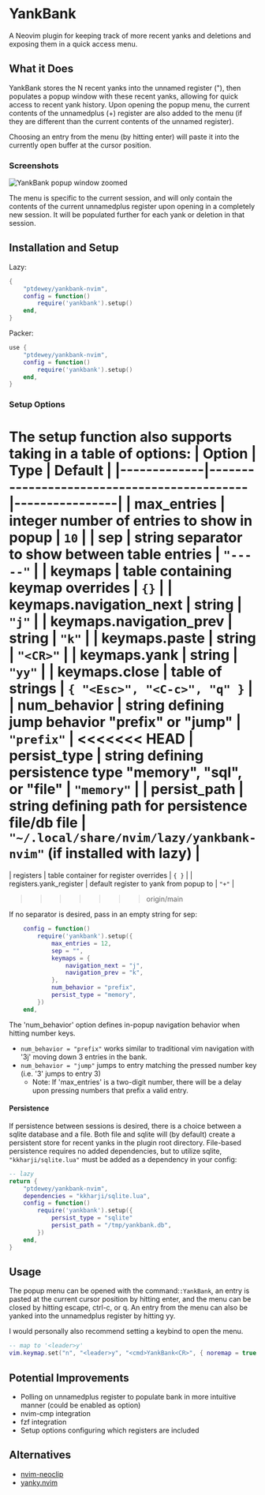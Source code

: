 # YankBank

A Neovim plugin for keeping track of more recent yanks and deletions and exposing them in a quick access menu.

## What it Does

YankBank stores the N recent yanks into the unnamed register ("), then populates a popup window with these recent yanks, allowing for quick access to recent yank history.
Upon opening the popup menu, the current contents of the unnamedplus (+) register are also added to the menu (if they are different than the current contents of the unnamed register).

Choosing an entry from the menu (by hitting enter) will paste it into the currently open buffer at the cursor position.

### Screenshots

<!-- ![YankBank popup window](assets/screenshot-1.png) -->

![YankBank popup window zoomed](assets/screenshot-2.png)

The menu is specific to the current session, and will only contain the contents of the current unnamedplus register upon opening in a completely new session.
It will be populated further for each yank or deletion in that session.

## Installation and Setup

Lazy:
```lua
{
    "ptdewey/yankbank-nvim",
    config = function()
        require('yankbank').setup()
    end,
}
```

Packer:
```lua
use {
    "ptdewey/yankbank-nvim",
    config = function()
        require('yankbank').setup()
    end,
}
```

### Setup Options

The setup function also supports taking in a table of options:
| Option | Type | Default |
|-------------|--------------------------------------------|----------------|
| max_entries | integer number of entries to show in popup | `10` |
| sep | string separator to show between table entries | `"-----"` |
| keymaps | table containing keymap overrides | `{}` |
| keymaps.navigation_next | string | `"j"` |
| keymaps.navigation_prev | string | `"k"` |
| keymaps.paste | string | `"<CR>"` |
| keymaps.yank | string | `"yy"` |
| keymaps.close | table of strings | `{ "<Esc>", "<C-c>", "q" }` |
| num_behavior | string defining jump behavior "prefix" or "jump" | `"prefix"` |
<<<<<<< HEAD
| persist_type | string defining persistence type "memory", "sql", or "file" | `"memory"` | 
| persist_path | string defining path for persistence file/db file | `"~/.local/share/nvim/lazy/yankbank-nvim"` (if installed with lazy) |
=======
| registers | table container for register overrides | `{ }` |
| registers.yank_register | default register to yank from popup to | `"+"` |

>>>>>>> origin/main

If no separator is desired, pass in an empty string for sep:
```lua
    config = function()
        require('yankbank').setup({
            max_entries = 12,
            sep = "",
            keymaps = {
                navigation_next = "j",
                navigation_prev = "k",
            },
            num_behavior = "prefix",
            persist_type = "memory",
        })
    end,
```



The 'num_behavior' option defines in-popup navigation behavior when hitting number keys.
- `num_behavior = "prefix"` works similar to traditional vim navigation with '3j' moving down 3 entries in the bank.
- `num_behavior = "jump"` jumps to entry matching the pressed number key (i.e. '3' jumps to entry 3)
    - Note: If 'max_entries' is a two-digit number, there will be a delay upon pressing numbers that prefix a valid entry.

#### Persistence
If persistence between sessions is desired, there is a choice between a sqlite database and a file.
Both file and sqlite will (by default) create a persistent store for recent yanks in the plugin root directory.
File-based persistence requires no added dependencies, but to utilize sqlite, `"kkharji/sqlite.lua"` must be added as a dependency in your config:

```lua
-- lazy
return {
    "ptdewey/yankbank-nvim",
    dependencies = "kkharji/sqlite.lua",
    config = function()
        require('yankbank').setup({
            persist_type = "sqlite"
            persist_path = "/tmp/yankbank.db",
        })
    end,
}
```

## Usage

The popup menu can be opened with the command:`:YankBank`, an entry is pasted at the current cursor position by hitting enter, and the menu can be closed by hitting escape, ctrl-c, or q.
An entry from the menu can also be yanked into the unnamedplus register by hitting yy.

I would personally also recommend setting a keybind to open the menu.
```lua
-- map to '<leader>y'
vim.keymap.set("n", "<leader>y", "<cmd>YankBank<CR>", { noremap = true })
```


## Potential Improvements
- Polling on unnamedplus register to populate bank in more intuitive manner (could be enabled as option)
- nvim-cmp integration
- fzf integration
- Setup options configuring which registers are included

## Alternatives

- [nvim-neoclip](https://github.com/AckslD/nvim-neoclip.lua)
- [yanky.nvim](https://github.com/gbprod/yanky.nvim)
